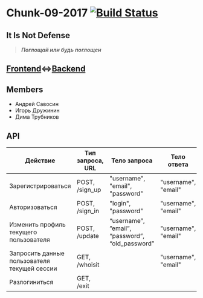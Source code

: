 
# Chunk-09-2017 [![Build Status](https://travis-ci.org/java-park-mail-ru/Chunk-09-2017.svg?branch=develop)](https://travis-ci.org/java-park-mail-ru/Chunk-09-2017)
## It Is Not Defense
>***Поглощай или будь поглощен<br>***

## [Frontend](https://chunk-frontend.herokuapp.com/)<=>[Backend](https://backend-java-spring.herokuapp.com/)

## Members
* Андрей Савосин
* Игорь Дружинин
* Дима Трубников

## API
| Действие | Тип запроса, URL | Тело запроса | Тело ответа |
| --- | --- | --- | --- |
| Зарегистрироваться | POST, /sign_up | "username", "email", "password" | "username", "email" |
| Авторизоваться | POST, /sign_in | "login", "password" | "username", "email" |
| Изменить профиль текущего пользователя | POST, /update | “username”, ”email”, “password”, “old_password” | "username", "email" |
| Запросить данные пользователя текущей сессии | GET, /whoisit | | "username", "email" | |
| Разлогиниться | GET, /exit |  |  |

